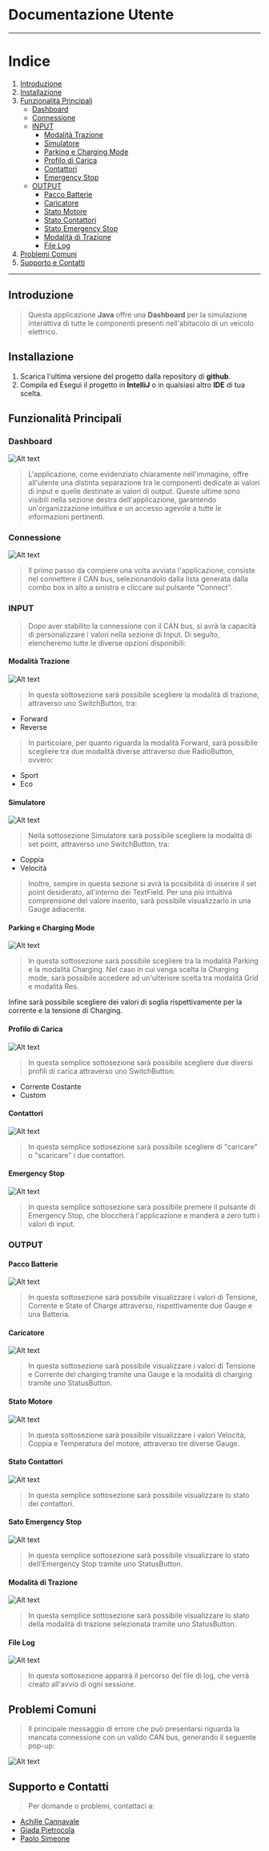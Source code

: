 # Documentazione Utente
---
# Indice

1. [Introduzione](#introduzione)
2. [Installazione](#installazione)
3. [Funzionalità Principali](#funzionalità-principali)
   - [Dashboard](#dashboard)
   - [Connessione](#connessione)
   - [INPUT](#input)
      - [Modalità Trazione](#modalità-trazione)
      - [Simulatore](#simulatore)
      - [Parking e Charging Mode](#parking-e-charging-mode)
      - [Profilo di Carica](#profilo-di-carica)
      - [Contattori](#contattori)
      - [Emergency Stop](#emergency-stop)
   - [OUTPUT](#output)
      - [Pacco Batterie](#pacco-batterie)
      - [Caricatore](#caricatore)
      - [Stato Motore](#stato-motore)
      - [Stato Contattori](#stato-contattori)
      - [Stato Emergency Stop](#stato-emergency-stop)
      - [Modalità di Trazione](#modalità-di-trazione)
      - [File Log](#file-log)
4. [Problemi Comuni](#problemi-comuni)
5. [Supporto e Contatti](#supporto-e-contatti)


---
## Introduzione

>Questa applicazione **Java** offre una **Dashboard** per la simulazione interattiva di tutte le componenti presenti nell'abitacolo di un veicolo elettrico.


## Installazione

1. Scarica l'ultima versione del progetto dalla repository di **github**.
2. Compila ed Esegui il progetto in **IntelliJ** o in qualsiasi altro **IDE** di tua scelta.

## Funzionalità Principali
### Dashboard
![Alt text](./readme/image-14.png)

>L'applicazione, come evidenziato chiaramente nell'immagine, offre all'utente una distinta separazione tra le componenti dedicate ai valori di input e quelle destinate ai valori di output. Queste ultime sono visibili nella sezione destra dell'applicazione, garantendo un'organizzazione intuitiva e un accesso agevole a tutte le informazioni pertinenti.

### Connessione
![Alt text](./readme/image.png)
>Il primo passo da compiere una volta avviata l'applicazione, consiste nel connettere il CAN bus, selezionandolo dalla lista generata dalla combo box in alto a sinistra e cliccare sul pulsante "Connect".


### INPUT
>Dopo aver stabilito la connessione con il CAN bus, si avrà la capacità di personalizzare i valori nella sezione di Input. Di seguito, elencheremo tutte le diverse opzioni disponibili:

#### Modalità Trazione
![Alt text](./readme/image-1.png)

>In questa sottosezione sarà possibile scegliere la modalità di trazione, attraverso uno SwitchButton, tra:

- Forward
- Reverse

>In particolare, per quanto riguarda la modalità Forward, sarà possibile scegliere tra due modalità diverse attraverso due RadioButton, ovvero:

- Sport
- Eco

#### Simulatore
![Alt text](./readme/image-15.png)

>Nella sottosezione Simulatore sarà possibile scegliere la modalità di set point, attraverso uno SwitchButton, tra:

- Coppia
- Velocità

> Inoltre, sempre in questa sezione si avrà la possibilità di inserire il set point desiderato, all'interno dei TextField.
Per una più intuitiva comprensione del valore inserito, sarà possibile visualizzarlo in una Gauge adiacente.


#### Parking e Charging Mode
![Alt text](./readme/image-17.png)

>In questa sottosezione sarà possibile scegliere tra la modalità Parking e la modalità Charging.
Nel caso in cui venga scelta la Charging mode, sarà possibile accedere ad un'ulteriore scelta tra modalità Grid e modalità Res.

Infine sarà possibile scegliere dei valori di soglia rispettivamente per la corrente e la tensione di Charging.

#### Profilo di Carica
![Alt text](./readme/image-2.png)

>In questa semplice sottosezione sarà possibile scegliere due diversi profili di carica attraverso uno SwitchButton:

- Corrente Costante
- Custom

#### Contattori
![Alt text](./readme/image-3.png)

>In questa semplice sottosezione sarà possibile scegliere di "caricare" o "scaricare" i due contattori.

#### Emergency Stop
![Alt text](./readme/image-4.png)

>In questa semplice sottosezione sarà possibile premere il pulsante di Emergency Stop, che bloccherà l'applicazione e manderà a zero tutti i valori di input.



### OUTPUT

#### Pacco Batterie
![Alt text](./readme/image-5.png)

>In questa sottosezione sarà possibile visualizzare i valori di Tensione, Corrente e State of Charge attraverso, rispettivamente due Gauge e una Batteria.

#### Caricatore
![Alt text](./readme/image-6.png)

>In questa sottosezione sarà possibile visualizzare i valori di Tensione e Corrente del charging tramite una Gauge e la modalità di charging tramite uno StatusButton.

#### Stato Motore
![Alt text](./readme/image-7.png)

>In questa sottosezione sarà possibile visualizzare i valori Velocità, Coppia e Temperatura del motore, attraverso tre diverse Gauge.

#### Stato Contattori
![Alt text](./readme/image-8.png)

>In questa semplice sottosezione sarà possibile visualizzare lo stato dei contattori.

#### Sato Emergency Stop
![Alt text](./readme/image-9.png)

>In questa semplice sottosezione sarà possibile visualizzare lo stato dell'Emergency Stop tramite uno StatusButton.

#### Modalità di Trazione
![Alt text](./readme/image-10.png)

>In questa semplice sottosezione sarà possibile visualizzare lo stato della modalità di trazione selezionata tramite uno StatusButton.


#### File Log
![Alt text](./readme/image-12.png)

>In questa sottosezione apparirà il percorso del file di log, che verrà creato all'avvio di ogni sessione.
## Problemi Comuni
>Il principale messaggio di errore che può presentarsi riguarda la mancata connessione con un valido CAN bus, generando il seguente pop-up:


![Alt text](./readme/image-13.png)

## Supporto e Contatti

>Per domande o problemi, contattaci a:
- [Achille Cannavale](mailto:achille.cannavale@studentmail.unicas.it)
- [Giada Pietrocola](mailto:giada.pietrocola@studentmail.unicas.it)
- [Paolo Simeone](mailto:paolo.simeone@studentmail.unicas.it)



